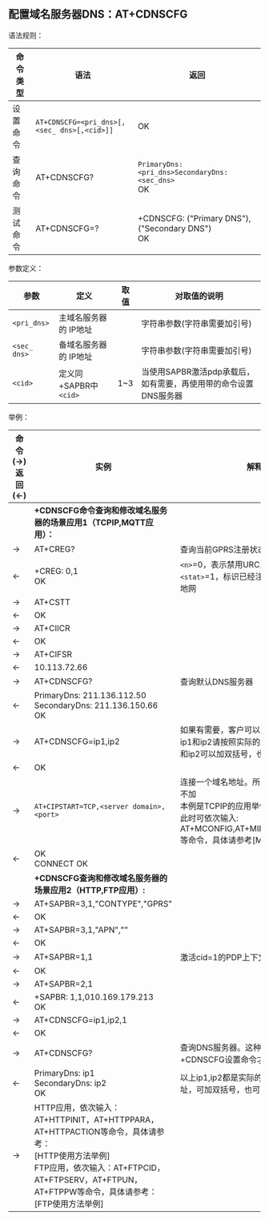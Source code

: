 ## 配置域名服务器DNS：AT+CDNSCFG

语法规则：

| 命令类型 | 语法                                        | 返回                                                  |
| -------- | ------------------------------------------- | ----------------------------------------------------- |
| 设置命令 | `AT+CDNSCFG=<pri_dns>[,<sec_ dns>[,<cid>]]` | OK                                                    |
| 查询命令 | AT+CDNSCFG?                                 | `PrimaryDns: <pri_dns>SecondaryDns: <sec_dns>` <br>OK |
| 测试命令 | AT+CDNSCFG=?                                | +CDNSCFG: ("Primary DNS"),("Secondary DNS") <br>OK    |

 

参数定义：

| 参数         | 定义                  | 取值 | 对取值的说明                                                 |
| ------------ | --------------------- | ---- | ------------------------------------------------------------ |
| `<pri_dns>`  | 主域名服务器的 IP地址 |      | 字符串参数(字符串需要加引号)                                 |
| `<sec_ dns>` | 备域名服务器的 IP地址 |      | 字符串参数(字符串需要加引号)                                 |
| `<cid>`      | 定义同+SAPBR中`<cid>` | 1~3  | 当使用SAPBR激活pdp承载后，如有需要，再使用带<cid>的命令设置DNS服务器 |

举例：

| 命令(→)返回(←) | 实例                                                         | 解释和说明                                                   |
| -------------- | ------------------------------------------------------------ | ------------------------------------------------------------ |
|                | **+CDNSCFG命令查询和修改域名服务器的场景应用1（TCPIP,MQTT应用）：** |                                                              |
| →              | AT+CREG?                                                     | 查询当前GPRS注册状态                                         |
| ←              | +CREG: 0,1 <br>OK                                            | `<n>`=0，表示禁用URC上报<br>`<stat>`=1，标识已经注册GPRS网络，而且是本地网 |
| →              | AT+CSTT                                                      |                                                              |
| ←              | OK                                                           |                                                              |
| →              | AT+CIICR                                                     |                                                              |
| ←              | OK                                                           |                                                              |
| →              | AT+CIFSR                                                     |                                                              |
| ←              | 10.113.72.66                                                 |                                                              |
| →              | AT+CDNSCFG?                                                  | 查询默认DNS服务器                                            |
| ←              | PrimaryDns: 211.136.112.50<br>SecondaryDns: 211.136.150.66 <br>OK |                                                              |
| →              | AT+CDNSCFG=ip1,ip2                                           | 如果有需要，客户可以修改DNS服务器<br>ip1和ip2请按照实际的dns服务器地址输入，ip1和ip2可以加双括号，也可以不加 |
| ←              | OK                                                           |                                                              |
| →              | `AT+CIPSTART=TCP,<server domain>,<port>`                     | 连接一个域名地址。所有参数可加双括号，也可不加 <br>本例是TCPIP的应用举例。如果是MQTT应用，此时可依次输入: <br>AT+MCONFIG,AT+MIPSTART,AT+MCONNECT等命令，具体请参考[MQTT使用方法举例] |
| ←              | OK <br>CONNECT OK                                            |                                                              |
|                | **+CDNSCFG查询和修改域名服务器的场景应用2（HTTP,FTP应用）:** |                                                              |
| →              | AT+SAPBR=3,1,"CONTYPE","GPRS"                                |                                                              |
| ←              | OK                                                           |                                                              |
| →              | AT+SAPBR=3,1,"APN",""                                        |                                                              |
| ←              | OK                                                           |                                                              |
| →              | AT+SAPBR=1,1                                                 | 激活cid=1的PDP上下文                                         |
| ←              | OK                                                           |                                                              |
| →              | AT+SAPBR=2,1                                                 |                                                              |
| ←              | +SAPBR: 1,1,010.169.179.213 <br>OK                           |                                                              |
| →              | AT+CDNSCFG=ip1,ip2,1                                         |                                                              |
| ←              | OK                                                           |                                                              |
| →              | AT+CDNSCFG?                                                  | 查询DNS服务器。这种应用场景，必须要先执行+CDNSCFG设置命令才能查询 |
| ←              | PrimaryDns: ip1<br>SecondaryDns: ip2 <br>OK                  | 以上ip1,ip2都是实际的DNS域名服务器的ip地址，可加双括号，也可不加 |
| →              | HTTP应用，依次输入：AT+HTTPINIT，AT+HTTPPARA，AT+HTTPACTION等命令，具体请参考：<br>[HTTP使用方法举例]<br>FTP应用，依次输入：AT+FTPCID，AT+FTPSERV，AT+FTPUN，AT+FTPPW等命令，具体请参考：<br>[FTP使用方法举例] |                                                              |
